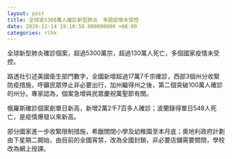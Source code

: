 ```yaml
---
layout: post
title: 全球逾5300萬人確診新型肺炎　多國疫情未受控
date: 2020-11-14 19:10:58.000000000 +08:00
categories: rthk
---
```


全球新型肺炎確診個案，超過5300萬宗，超過130萬人死亡，多個國家疫情未受控。

路透社引述美國衛生部門數字，全國新增超過17萬7千宗確診，西部3個州分收緊防疫措施，呼籲民眾停止非必要出行，加州繼得州之後，第二個突破100萬人確診的州分。專家認為，個案急增與民眾慶祝萬聖節有關。

俄羅斯確診個案創單日新高，新增2萬2千7百多人確診；波蘭錄得單日548人死亡，是疫情爆發以來新高。

部分國家進一步收緊限制措施，希臘關閉小學及幼稚園至本月底；奧地利政府計劃由下星期二開始，由目前的全國宵禁，改為全國封鎖，非必要店舖需要關閉，學校改為網上授課。
